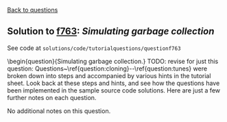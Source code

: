[Back to questions](../README.md)

## Solution to [f763](../questions/f763): *Simulating garbage collection*

See code at `solutions/code/tutorialquestions/questionf763`

\begin{question}{Simulating garbage collection.}
TODO: revise for just this question: Questions~\ref{question:cloning}--\ref{question:tunes} were broken down into steps and accompanied by various hints in the tutorial sheet.  Look back at these
steps and hints, and see how the questions have been implemented in the sample source code solutions.  Here are just a few
further notes on each question.

No additional notes on this question.

